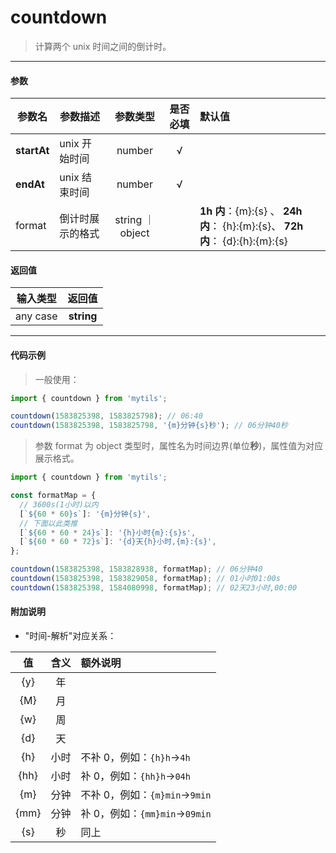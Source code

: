 # countdown

> 计算两个 unix 时间之间的倒计时。

---

#### 参数

| 参数名      | 参数描述         |     参数类型     | 是否必填 | 默认值                                                                        |
| ----------- | ---------------- | :--------------: | :------: | :---------------------------------------------------------------------------- |
| **startAt** | unix 开始时间    |      number      |    √     |                                                                               |
| **endAt**   | unix 结束时间    |      number      |    √     |                                                                               |
| format  | 倒计时展示的格式 | string ｜ object |          | **1h 内**：{m}:{s} 、 **24h 内**： {h}:{m}:{s}、 **72h 内**： {d}:{h}:{m}:{s} |

#### 返回值

| 输入类型 |   返回值   |
| :------: | :--------: |
| any case | **string** |

---

#### 代码示例

> 一般使用：

```js
import { countdown } from 'mytils';

countdown(1583825398, 1583825798); // 06:40
countdown(1583825398, 1583825798, '{m}分钟{s}秒'); // 06分钟40秒
```

> 参数 format 为 object 类型时，属性名为时间边界(单位**秒**)，属性值为对应展示格式。

```js
import { countdown } from 'mytils';

const formatMap = {
  // 3600s(1小时)以内
  [`${60 * 60}s`]: '{m}分钟{s}',
  // 下面以此类推
  [`${60 * 60 * 24}s`]: '{h}小时{m}:{s}s',
  [`${60 * 60 * 72}s`]: '{d}天{h}小时,{m}:{s}',
};

countdown(1583825398, 1583828938, formatMap); // 06分钟40
countdown(1583825398, 1583829058, formatMap); // 01小时01:00s
countdown(1583825398, 1584080998, formatMap); // 02天23小时,00:00
```

#### 附加说明

- "时间-解析"对应关系：

|  值  | 含义 | 额外说明                         |
| :--: | :--: | :------------------------------- |
| {y}  |  年  |                                  |
| {M}  |  月  |                                  |
| {w}  |  周  |                                  |
| {d}  |  天  |                                  |
| {h}  | 小时 | 不补 0，例如：`{h}h`->`4h`       |
| {hh} | 小时 | 补 0，例如：`{hh}h`->`04h`       |
| {m}  | 分钟 | 不补 0，例如：`{m}min`->`9min` |
| {mm} | 分钟 | 补 0，例如：`{mm}min`->`09min`   |
| {s}  |  秒  | 同上                             |
